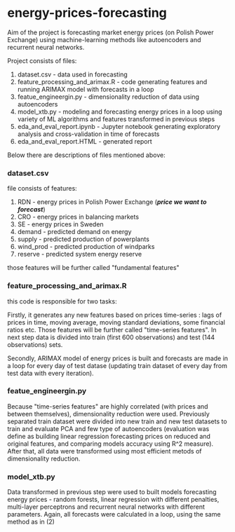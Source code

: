 # energy-prices-forecasting

Aim of the project is forecasting market energy prices (on Polish Power Exchange) using machine-learning methods like autoencoders and recurrent neural networks. 

Project consists of files:

1. dataset.csv - data used in forecasting
2. feature_processing_and_arimax.R - code generating features and running ARIMAX model with forecasts in a loop
3. featue_engineergin.py - dimensionality reduction of data using autoencoders
4. model_xtb.py - modeling and forecasting energy prices in a loop using variety of ML algorithms and features transformed in previous steps
5. eda_and_eval_report.ipynb - Jupyter notebook generating exploratory analysis and cross-validation in time of forecasts
6. eda_and_eval_report.HTML - generated report

Below there are descriptions of files mentioned above:
 
### dataset.csv 

file consists of features:

1. RDN - energy prices in Polish Power Exchange (***price we want to forecast***)
2. CRO - energy prices in balancing markets
3. SE - energy prices in Sweden
4. demand - predicted demand on energy
5. supply - predicted production of powerplants
6. wind_prod - predicted production of windparks
7. reserve - predicted system energy reserve

those features will be further called "fundamental features"


### feature_processing_and_arimax.R 

this code is responsible for two tasks:

Firstly, it generates any new features based on prices time-series : lags of prices in time, moving average, moving standard deviations, some financial ratios etc. Those features will be further called "time-series features". In next step data is divided into train (first 600 observations) and test (144 observations) sets.

Secondly, ARIMAX model of energy prices is built and forecasts are made in a loop for every day of test datase (updating train dataset of every day from test data with every iteration).


### featue_engineergin.py 
Because "time-series features" are highly correlated (with prices and between themselves), dimensionality reduction were used. Previously separated train dataset were divided into new train and new test datasets to train and evaluate PCA and few type of autoencoders (evaluation was define as building linear regression forecasting prices on reduced and original features, and comparing models accuracy using R^2 measure). After that, all data were transformed using most efficient metods of dimensionality reduction.


### model_xtb.py 
Data transformed in previous step were used to built models forecasting energy prices - random forests, linear regression with different penalties, multi-layer perceptrons and recurrent neural networks with different parameters. Again, all forecasts were calculated in a loop, using the same method as in (2)
